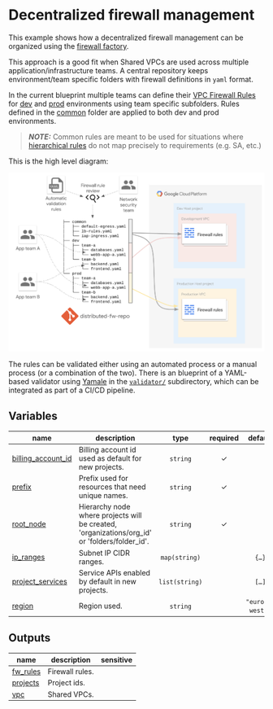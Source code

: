 # Decentralized firewall management

This example shows how a decentralized firewall management can be organized using the [firewall factory](../../factories/net-vpc-firewall-yaml/README.md).

This approach is a good fit when Shared VPCs are used across multiple application/infrastructure teams. A central repository keeps environment/team 
specific folders with firewall definitions in `yaml` format. 

In the current blueprint multiple teams can define their [VPC Firewall Rules](https://cloud.google.com/vpc/docs/firewalls) 
for [dev](./firewall/dev) and [prod](./firewall/prod) environments using team specific subfolders. Rules defined in the 
[common](./firewall/common) folder are applied to both dev and prod environments.

> **_NOTE:_**  Common rules are meant to be used for situations where [hierarchical rules](https://cloud.google.com/vpc/docs/firewall-policies) 
do not map precisely to requirements (e.g. SA, etc.) 

This is the high level diagram:

![High-level diagram](diagram.png "High-level diagram")

The rules can be validated either using an automated process or a manual process (or a combination of 
the two). There is an blueprint of a YAML-based validator using [Yamale](https://github.com/23andMe/Yamale) 
in  the [`validator/`](validator/) subdirectory, which can be integrated as part of a CI/CD pipeline.
<!-- BEGIN TFDOC -->

## Variables

| name | description | type | required | default |
|---|---|:---:|:---:|:---:|
| [billing_account_id](variables.tf#L15) | Billing account id used as default for new projects. | <code>string</code> | ✓ |  |
| [prefix](variables.tf#L29) | Prefix used for resources that need unique names. | <code>string</code> | ✓ |  |
| [root_node](variables.tf#L50) | Hierarchy node where projects will be created, 'organizations/org_id' or 'folders/folder_id'. | <code>string</code> | ✓ |  |
| [ip_ranges](variables.tf#L20) | Subnet IP CIDR ranges. | <code>map&#40;string&#41;</code> |  | <code title="&#123;&#10;  prod &#61; &#34;10.0.16.0&#47;24&#34;&#10;  dev  &#61; &#34;10.0.32.0&#47;24&#34;&#10;&#125;">&#123;&#8230;&#125;</code> |
| [project_services](variables.tf#L34) | Service APIs enabled by default in new projects. | <code>list&#40;string&#41;</code> |  | <code title="&#91;&#10;  &#34;container.googleapis.com&#34;,&#10;  &#34;dns.googleapis.com&#34;,&#10;  &#34;stackdriver.googleapis.com&#34;,&#10;&#93;">&#91;&#8230;&#93;</code> |
| [region](variables.tf#L44) | Region used. | <code>string</code> |  | <code>&#34;europe-west1&#34;</code> |

## Outputs

| name | description | sensitive |
|---|---|:---:|
| [fw_rules](outputs.tf#L15) | Firewall rules. |  |
| [projects](outputs.tf#L33) | Project ids. |  |
| [vpc](outputs.tf#L41) | Shared VPCs. |  |

<!-- END TFDOC -->
